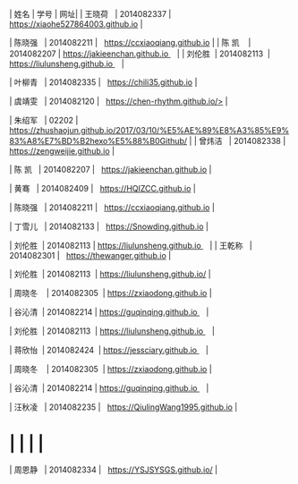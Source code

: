 | 姓名        | 学号  | 网址|
| 王晓荷    | 2014082337 |   https://xiaohe527864003.github.io  |

| 陈晓强    | 2014082211 |   https://ccxiaoqiang.github.io  |
| 陈  凯    | 2014082207 | https://jakieenchan.github.io    |
| 刘伦胜  | 2014082113   | https://liulunsheng.github.io    |

| 叶柳青    | 2014082335 |   https://chili35.github.io  |


| 虞靖雯    | 2014082120 |   https://chen-rhythm.github.io/>  |



| 朱绍军    | 02202 |   https://zhushaojun.github.io/2017/03/10/%E5%AE%89%E8%A3%85%E9%83%A8%E7%BD%B2hexo%E5%88%B0Github/  |
| 曾炜洁    | 2014082338 |   https://zengweijie.github.io  |


| 陈  凯    | 2014082207 |   https://jakieenchan.github.io  |


| 黄骞    | 2014082409 |   https://HQIZCC.github.io  |



| 陈晓强    | 2014082211 |   https://ccxiaoqiang.github.io  |

| 丁雪儿    | 2014082133 |   https://Snowding.github.io  |


| 刘伦胜    | 2014082113 | https://liulunsheng.github.io    |
| 王乾称    | 2014082301 |   https://thewanger.github.io  |



| 刘伦胜  | 2014082113   | https://liulunsheng.github.io/  |

| 周晓冬     | 2014082305  | https://zxiaodong.github.io |

| 谷沁清  | 2014082214  | https://guqinqing.github.io    |



| 刘伦胜  | 2014082113   | https://liulunsheng.github.io    |

| 蒋欣怡  | 2014082424   | https://jessciary.github.io     |



| 周晓冬     | 2014082305  | https://zxiaodong.github.io |


| 谷沁清  | 2014082214  | https://guqinqing.github.io    |

| 汪秋凌    | 2014082235 |   https://QiulingWang1995.github.io  |

|        |       |    |
=======




| 周恩静    | 2014082334 |   https://YSJSYSGS.github.io/  |
